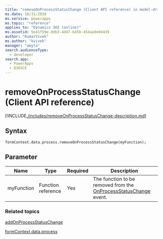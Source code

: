 ```yaml
---
title: "removeOnProcessStatusChange (Client API reference) in model-driven apps| MicrosoftDocs"
ms.date: 10/31/2018
ms.service: powerapps
ms.topic: "reference"
applies_to: "Dynamics 365 (online)"
ms.assetid: 5e41f59e-ddb3-4d47-b45b-454aa9e04439
author: "KumarVivek"
ms.author: "kvivek"
manager: "amyla"
search.audienceType: 
  - developer
search.app: 
  - PowerApps
  - D365CE
---
```

# removeOnProcessStatusChange (Client API reference)



[!INCLUDE[./includes/removeOnProcessStatusChange-description.md](./includes/removeOnProcessStatusChange-description.md)]

## Syntax

`formContext.data.process.removeOnProcessStatusChange(myFunction);`

## Parameter

|Name|Type|Required|Description|
|--|--|--|--|
|myFunction|Function reference|Yes|The function to be removed from the [OnProcessStatusChange](../../events/onprocessstatuschange.md) event.|

### Related topics

[addOnProcessStatusChange](addOnProcessStatusChange.md)
 
[formContext.data.process](../../formContext-data-process.md)
 


